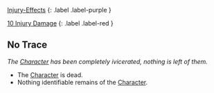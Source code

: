 
[Injury-Effects](Game/Core/Injury-Effects)
{: .label .label-purple }

[10 Injury Damage](Game/Core/Injury#Injury%20Damage)
{: .label .label-red }
## No Trace
*The [Character](Game/Core/Terminology#Character) has been completely ivicerated, nothing is left of them.*
* The [Character](Game/Core/Terminology#Character) is dead.
* Nothing identifiable remains of the [Character](Game/Core/Terminology#Character).